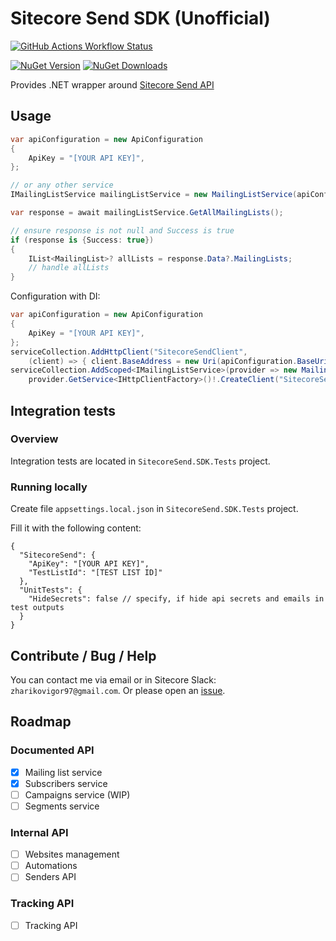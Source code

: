 ﻿# Sitecore Send SDK (Unofficial)
[![GitHub Actions Workflow Status](https://img.shields.io/github/actions/workflow/status/izharikov/SitecoreSend/dotnet.yml)](https://github.com/izharikov/SitecoreSend/actions/workflows/dotnet.yml)

[![NuGet Version](https://img.shields.io/nuget/v/SitecoreSend.SDK)](https://www.nuget.org/packages/SitecoreSend.SDK)
[![NuGet Downloads](https://img.shields.io/nuget/dt/SitecoreSend.SDK)](https://www.nuget.org/packages/SitecoreSend.SDK)

Provides .NET wrapper around [Sitecore Send API](https://doc.sitecore.com/send/en/developers/api-documentation/index-en.html)

## Usage

```csharp
var apiConfiguration = new ApiConfiguration
{
    ApiKey = "[YOUR API KEY]",
};

// or any other service
IMailingListService mailingListService = new MailingListService(apiConfiguration);

var response = await mailingListService.GetAllMailingLists();

// ensure response is not null and Success is true
if (response is {Success: true})
{
    IList<MailingList>? allLists = response.Data?.MailingLists;
    // handle allLists
}
```

Configuration with DI:

```csharp
var apiConfiguration = new ApiConfiguration
{
    ApiKey = "[YOUR API KEY]",
};
serviceCollection.AddHttpClient("SitecoreSendClient",
    (client) => { client.BaseAddress = new Uri(apiConfiguration.BaseUri); });
serviceCollection.AddScoped<IMailingListService>(provider => new MailingListService(apiConfiguration,
    provider.GetService<IHttpClientFactory>()!.CreateClient("SitecoreSendClient")));
```

## Integration tests
### Overview
Integration tests are located in `SitecoreSend.SDK.Tests` project.

### Running locally
Create file `appsettings.local.json` in `SitecoreSend.SDK.Tests` project.

Fill it with the following content:
```json5
{
  "SitecoreSend": {
    "ApiKey": "[YOUR API KEY]",
    "TestListId": "[TEST LIST ID]"
  },
  "UnitTests": {
    "HideSecrets": false // specify, if hide api secrets and emails in test outputs 
  }
}
```

## Contribute / Bug / Help
You can contact me via email or in Sitecore Slack: `zharikovigor97@gmail.com`. Or please open an [issue](https://github.com/izharikov/SitecoreSend/issues/new).

## Roadmap
### Documented API
- [x] Mailing list service
- [x] Subscribers service
- [ ] Campaigns service (WIP)
- [ ] Segments service

### Internal API
- [ ] Websites management
- [ ] Automations
- [ ] Senders API

### Tracking API
- [ ] Tracking API